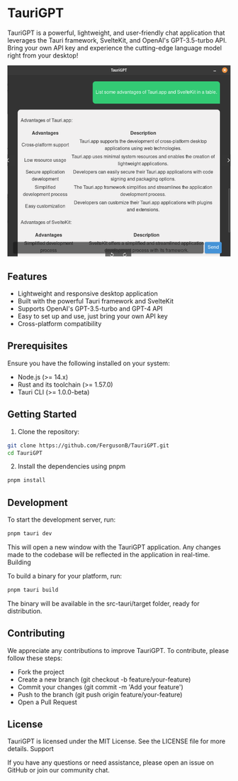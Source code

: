 # TauriGPT

TauriGPT is a powerful, lightweight, and user-friendly chat application that leverages the Tauri framework, SvelteKit, and OpenAI's GPT-3.5-turbo API. Bring your own API key and experience the cutting-edge language model right from your desktop!

![Readme Image](ReadmeImage.png "TauriGPT")


## Features

- Lightweight and responsive desktop application
- Built with the powerful Tauri framework and SvelteKit
- Supports OpenAI's GPT-3.5-turbo and GPT-4 API
- Easy to set up and use, just bring your own API key
- Cross-platform compatibility

## Prerequisites

Ensure you have the following installed on your system:

- Node.js (>= 14.x)
- Rust and its toolchain (>= 1.57.0)
- Tauri CLI (>= 1.0.0-beta)

## Getting Started

1. Clone the repository:

```bash
git clone https://github.com/FergusonB/TauriGPT.git
cd TauriGPT
```

2. Install the dependencies using pnpm

```bash
pnpm install
```

## Development

To start the development server, run:

```bash
pnpm tauri dev
```

This will open a new window with the TauriGPT application. Any changes made to the codebase will be reflected in the application in real-time.
Building

To build a binary for your platform, run:

```bash
pnpm tauri build
```

The binary will be available in the src-tauri/target folder, ready for distribution.

## Contributing

We appreciate any contributions to improve TauriGPT. To contribute, please follow these steps:

- Fork the project
- Create a new branch (git checkout -b feature/your-feature)
- Commit your changes (git commit -m 'Add your feature')
- Push to the branch (git push origin feature/your-feature)
- Open a Pull Request

## License

TauriGPT is licensed under the MIT License. See the LICENSE file for more details.
Support

If you have any questions or need assistance, please open an issue on GitHub or join our community chat.

